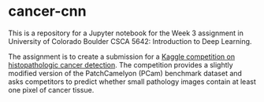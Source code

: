 # cancer-cnn

This is a repository for a Jupyter notebook for the Week 3 assignment in University of Colorado Boulder CSCA 5642: Introduction to Deep Learning.

The assignment is to create a submission for a [Kaggle competition on histopathologic cancer detection](https://www.kaggle.com/competitions/histopathologic-cancer-detection/overview). The competition provides a slightly modified version of the PatchCamelyon (PCam) benchmark dataset and asks competitors to predict whether small pathology images contain at least one pixel of cancer tissue.

